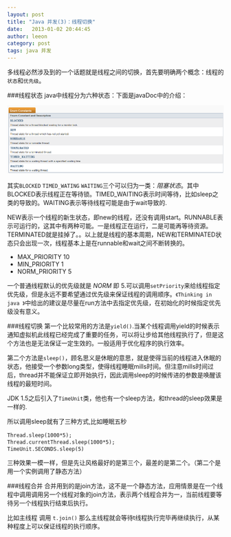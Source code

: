 ```yaml
---
layout: post
title: "Java 并发(3)：线程切换"
date:   2013-01-02 20:44:45
author: leeon
category: post
tags: java 并发
---
```

多线程必然涉及到的一个话题就是线程之间的切换，首先要明确两个概念：线程的`状态`和`优先级`。
<!-- break -->
###线程状态
java中线程分为六种状态：下面是javaDoc中的介绍：

![](/assets/images/pages/java-concurrency-3.png)

其实`BLOCKED` `TIMED_WATING` `WAITING`三个可以归为一类：*阻塞状态*。其中BLOCKED表示线程正在等待锁。TIMED_WAITING表示时间等待，比如sleep之类的导致的。WAITING表示等待线程可能是由于wait导致的.

NEW表示一个线程的新生状态，即new的线程，还没有调用start。RUNNABLE表示可运行的，这其中有两种可能。一是线程正在运行，二是可能再等待资源。TERMINATED就是挂掉了。。以上就是线程的基本周期，NEW和TERMINATED状态只会出现一次，线程基本上是在runnable和wait之间不断转换的。

- MAX_PRIORITY   10
- MIN_PRIORITY   1
- NORM_PRIORITY  5

一个普通线程默认的优先级就是 *NORM* 即 5.可以调用`setPriority`来给线程指定优先级，但是永远不要希望通过优先级来保证线程的调用顺序。`《Thinking in java 》`中给出的建议是尽量在run方法中去指定优先级，在初始化的时候指定优先级没有意义。

###线程切换
第一个比较常用的方法是`yield()`.当某个线程调用yield的时候表示通知虚拟机此线程已经完成了重要的任务，可以将让步给其他线程执行了，但是这个方法也是无法保证一定生效的。一般适用于优化程序的执行效率。

第二个方法是`sleep()`，顾名思义是休眠的意思，就是使得当前的线程进入休眠的状态，他接受一个参数long类型，使得线程睡眠mills时间。但注意mills时间过后，thread并不能保证立即开始执行，因此调用sleep的时候传进的参数是唤醒该线程的最短时间。

JDK 1.5之后引入了`TimeUnit`类，他也有一个sleep方法，和thread的sleep效果是一样的.

所以调用sleep就有了三种方式,比如睡眠五秒

    Thread.sleep(1000*5);
    Thread.currentThread.sleep(1000*5);
    TimeUnit.SECONDS.sleep(5)
三种效果一模一样，但是先让风格最好的是第三个，最差的是第二个。（第二个是用一个实例调用了静态方法）

###线程合并
合并用到的是join方法，这不是一个静态方法，应用情景是在一个线程中调用调用另一个线程对象的join方法，表示两个线程合并为一，当前线程要等待另一个线程执行结束后执行。

比如主线程 调用 `t.join()` 那么主线程就会等待t线程执行完毕再继续执行，从某种程度上可以保证线程的执行顺序。